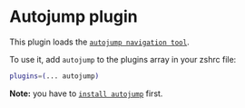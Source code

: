 # Autojump plugin

This plugin loads the
[`autojump navigation tool`](https://github.com/wting/autojump).

To use it, add `autojump` to the plugins array in your zshrc file:

```zsh
plugins=(... autojump)
```

**Note:** you have to
[`install autojump`](https://github.com/wting/autojump#installation) first.
